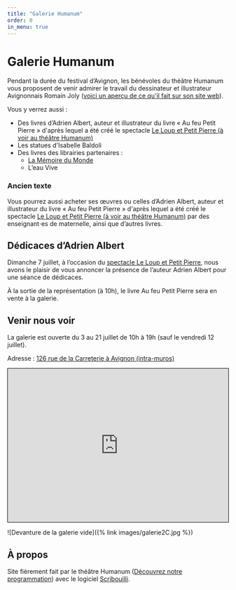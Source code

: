 ```yaml
---
title: "Galerie Humanum"
order: 0
in_menu: true
---
```

# Galerie Humanum

Pendant la durée du festival d’Avignon, les bénévoles du théâtre Humanum vous proposent de venir admirer le travail du dessinateur et illustrateur Avignonnais Romain Joly ([voici un aperçu de ce qu'il fait sur son site web](https://romainjolyyy.com/)).

Vous y verrez aussi :
- Des livres d’Adrien Albert, auteur et illustrateur du livre « Au feu Petit Pierre » d'après lequel a été créé le spectacle [Le Loup et Petit Pierre (à voir au théâtre Humanum)](https://theatrehumanum.fr/programme/2024/le-loup-et-petit-pierre/)
- Les statues d'Isabelle Baldoli
- Des livres des librairies partenaires :
  - [La Mémoire du Monde](https://www.lamemoiredumonde.fr/)
  - L’eau Vive


### Ancien texte
Vous pourrez aussi acheter ses œuvres ou celles d’Adrien Albert, auteur et illustrateur du livre « Au feu Petit Pierre » d'après lequel a été créé le spectacle [Le Loup et Petit Pierre (à voir au théâtre Humanum)](https://theatrehumanum.fr/programme/2024/le-loup-et-petit-pierre/) par des enseignant⋅es de maternelle, ainsi que d’autres livres.

## Dédicaces d’Adrien Albert
Dimanche 7 juillet, à l’occasion du [spectacle Le Loup et Petit Pierre](https://theatrehumanum.fr/programme/2024/le-loup-et-petit-pierre/), nous avons le plaisir de vous annoncer la présence de l’auteur Adrien Albert pour une séance de dédicaces.

À la sortie de la représentation (à 10h), le livre Au feu Petit Pierre sera en vente à la galerie.

## Venir nous voir

La galerie est ouverte du 3 au 21 juillet de 10h à 19h (sauf le vendredi 12 juillet).

Adresse : [126 rue de la Carreterie à Avignon (intra-muros)](https://www.google.com/maps/place/126+Rue+Carreterie,+84000+Avignon/@43.9514635,4.8164814,20.58z/data=!4m6!3m5!1s0x12b5ec7bf054319f:0x8d65df6079c38f93!8m2!3d43.9514708!4d4.8165778!16s%2Fg%2F11c2czzdv5?entry=tts&g_ep=EgoyMDI0MDYyNi4wKgBIAVAD)

<iframe width="100%" height="350" src="https://www.openstreetmap.org/export/embed.html?bbox=4.815305471420289%2C43.950804596515%2C4.817821383476258%2C43.9521640181931&amp;layer=mapnik&amp;marker=43.95148431124092%2C4.816563427448273" style="border: 1px solid black"></iframe>

![Devanture de la galerie vide]({% link images/galerie2C.jpg %}) 

## À propos

Site fièrement fait par le théâtre Humanum ([Découvrez notre programmation](https://theatrehumanum.fr/programme/2024)) avec le logiciel [Scribouilli](https://scribouilli.org/). 